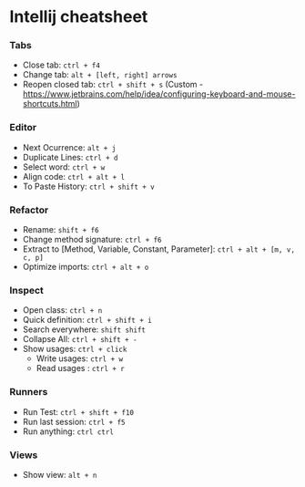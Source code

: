 # Intellij cheatsheet

### Tabs
- Close tab: `ctrl + f4`
- Change tab: `alt + [left, right] arrows`
- Reopen closed tab: `ctrl + shift + s` (Custom - https://www.jetbrains.com/help/idea/configuring-keyboard-and-mouse-shortcuts.html)

### Editor
- Next Ocurrence: `alt + j`
- Duplicate Lines: `ctrl + d`
- Select word: `ctrl + w`
- Align code: `ctrl + alt + l`
- To Paste History: `ctrl + shift + v`


### Refactor
- Rename: `shift + f6`
- Change method signature: `ctrl + f6`
- Extract to [Method, Variable, Constant, Parameter]: `ctrl + alt + [m, v, c, p]`
- Optimize imports: `ctrl + alt + o`

### Inspect
- Open class: `ctrl + n`
- Quick definition: `ctrl + shift + i`
- Search everywhere: `shift shift`
- Collapse All: `ctrl + shift + -`
- Show usages: `ctrl + click`
  - Write usages: `ctrl + w`
  - Read usages : `ctrl + r`

### Runners

- Run Test: `ctrl + shift + f10`
- Run last session: `ctrl + f5`
- Run anything: `ctrl ctrl`

### Views

- Show view: `alt + n`

